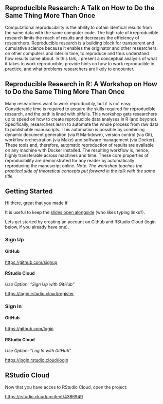 
<!-- README.md is generated from README.Rmd. Please edit that file -->

## Reproducible Research: A Talk on How to Do the Same Thing More Than Once

Computational reproducibility is the ability to obtain identical results
from the same data with the same computer code. The high rate of
irreproducible research limits the reach of results and decreases the
efficiency of researchers. Reproducible research is a building block for
transparent and cumulative science because it enables the originator and
other researchers, on other computers and later in time, to reproduce
and thus understand how results came about. In this talk, I present a
conceptual analysis of what it takes to work reproducible, provide hints
on how to work reproducible in practice, and what problems researchers
are likely to encounter.

## Reproducible Research in R: A Workshop on How to Do the Same Thing More Than Once

Many researchers want to work reproducibly, but it is not easy.
Considerable time is required to acquire the skills required for
reproducible research, and the path is lined with pitfalls. This
workshop gets researchers up to speed on how to create reproducible data
analyses in R (and beyond). Specifically, researchers learn to automate
the whole process from raw data to publishable manuscripts. This
automation is possible by combining dynamic document generation (via R
Markdown), version control (via Git), workflow orchestration (via Make)
and software management (via Docker). These tools and, therefore,
automatic reproduction of results are available on any machine with
Docker installed. The resulting workflow is, hence, highly transferable
across machines and time. These core properties of reproducibility are
demonstrated for any reader by automatically reproducing the manuscript
online. *Note: The workshop teaches the practical side of theoretical
concepts put forward in the talk with the same title.*

## Getting Started

Hi there, great that you made it\!

It is useful to keep the [slides open
alongside](https://aaronpeikert.github.io/repro-workshop/presentation.html#1)
(who likes typing links?).

Lets get started by creating an account on Github and RStudio Cloud
(login below, if you already have one).

### Sign Up

#### GitHub

<https://github.com/signup>

#### RStudio Cloud

*Use Option: “Sign Up with GitHub”*

<https://login.rstudio.cloud/register>

### Sign In

#### GitHub

<https://github.com/login>

#### RStudio Cloud

*Use Option: “Log In with GitHub”*

<https://login.rstudio.cloud/login>

## RStudio Cloud

Now that you have acces to RStudio Cloud, open the project:

<https://rstudio.cloud/content/4366949>
